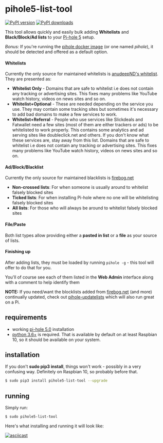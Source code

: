 # pihole5-list-tool

[![PyPI version](https://badge.fury.io/py/pihole5-list-tool.svg)](https://badge.fury.io/py/pihole5-list-tool)
[![PyPI downloads](https://img.shields.io/pypi/dm/pihole5-list-tool)](https://pypi.org/project/pihole5-list-tool/)


This tool allows quickly and easily bulk adding __Whitelists__ and __Black/Block/Ad lists__ to your [Pi-hole 5](https://pi-hole.net/) setup.

_Bonus:_ If you're running the [pihole docker image](https://hub.docker.com/r/pihole/pihole/) (or one named _pihole_), it should be detected
and offered as a default option.


#### Whitelists

Currently the only source for maintained whitelists is [anudeepND's whitelist](https://github.com/anudeepND/whitelist). They are presented as:
- __Whitelist Only__ - Domains that are safe to whitelist i.e does not contain any tracking or
        advertising sites. This fixes many problems like YouTube watch history,
        videos on news sites and so on.
- __Whitelist+Optional__ - These are needed depending on the service you use. They may contain some
        tracking sites but sometimes it's necessary to add bad domains to make a
        few services to work.
- __Whitelist+Referral__ - People who use services like Slickdeals and Fatwallet need a few sites
        (most of them are either trackers or ads) to be whitelisted to work
        properly. This contains some analytics and ad serving sites like
        doubleclick.net and others. If you don't know what these services are,
        stay away from this list. Domains that are safe to whitelist i.e does
        not contain any tracking or advertising sites. This fixes many problems
        like YouTube watch history, videos on news sites and so on.

#### Ad/Block/Blacklist
Currently the only source for maintained blacklists is [firebog.net](https://firebog.net/)
- __Non-crossed lists__: For when someone is usually around to whitelist falsely blocked sites
- __Ticked lists__: For when installing Pi-hole where no one will be whitelisting falsely blocked sites
- __All lists__: For those who will always be around to whitelist falsely blocked sites

#### File/Paste 
Both list types allow providing either a __pasted in list__ or a __file__ as your source of lists.

#### Finishing up
After adding lists, they must be loaded by running `pihole -g` - this tool will offer to do that for you.

You'll of course see each of them listed in the **Web Admin** interface along with a comment to help identify them

<b>NOTE:</b> If you need/want the blocklists added from [firebog.net](https://firebog.net/) (and more) continually updated, check out [pihole-updatelists](https://github.com/jacklul/pihole-updatelists) which 
will also run great on a Pi.



## requirements
- working [pi-hole 5.0](https://pi-hole.net) installation
- [python 3.6+](https://python.org/) is required. That is available by default on at least Raspbian 10, so it should be available on your system.


## installation
If you don't **sudo pip3 install**, things won't work - possibly in a very confusing way. Definitely on Raspbian 10, so probably before that.

```bash
$ sudo pip3 install pihole5-list-tool --upgrade
```

## running
Simply run:
```bash
$ sudo pihole5-list-tool
```

Here's what installing and running it will look like:

[![asciicast](https://asciinema.org/a/331296.svg)](https://asciinema.org/a/331296)
